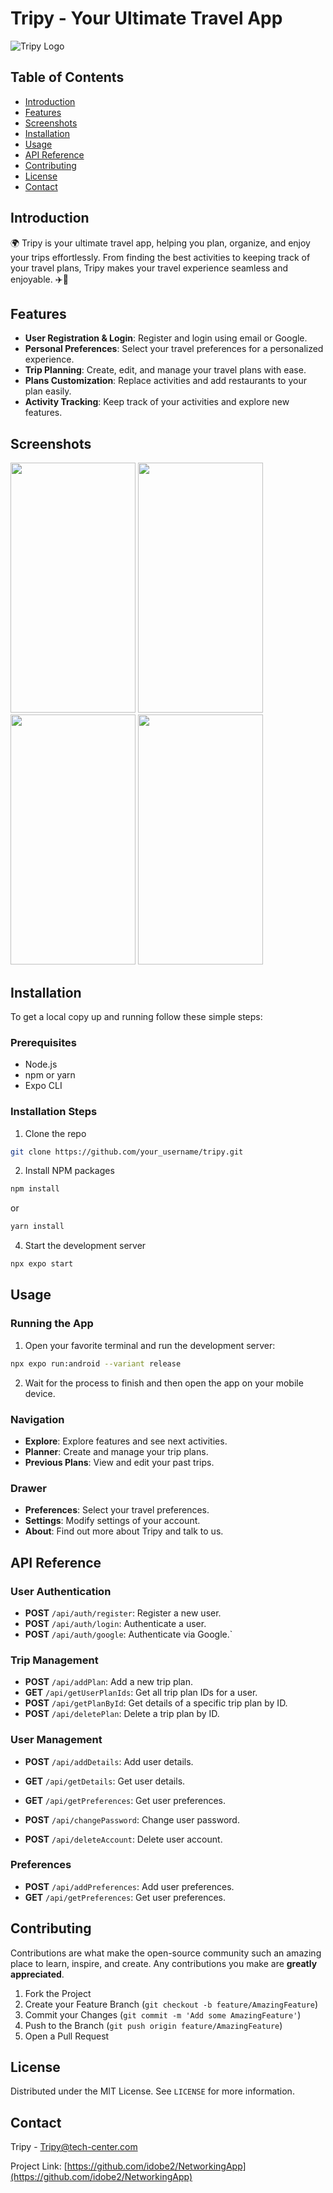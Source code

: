 # Tripy - Your Ultimate Travel App

![Tripy Logo](https://i.postimg.cc/9QQSJKRd/logo.png)

## Table of Contents

- [Introduction](#introduction)
- [Features](#features)
- [Screenshots](#screenshots)
- [Installation](#installation)
- [Usage](#usage)
- [API Reference](#api-reference)
- [Contributing](#contributing)
- [License](#license)
- [Contact](#contact)

## Introduction

🌍 Tripy is your ultimate travel app, helping you plan, organize, and enjoy your trips effortlessly. From finding the best activities to keeping track of your travel plans, Tripy makes your travel experience seamless and enjoyable. ✈️🧳

## Features

- **User Registration & Login**: Register and login using email or Google.
- **Personal Preferences**: Select your travel preferences for a personalized experience.
- **Trip Planning**: Create, edit, and manage your travel plans with ease.
- **Plans Customization**: Replace activities and add restaurants to your plan easily.
- **Activity Tracking**: Keep track of your activities and explore new features.

## Screenshots

<img src="https://i.postimg.cc/0y8q3SC7/Screenshot-20240724-210343-tripy.png" width="200" height="400">  <img src="https://i.postimg.cc/LXnqPXQZ/Screenshot-20240724-210413-tripy.png" width="200" height="400">  <img src="https://i.postimg.cc/mggTkn5P/Screenshot-20240724-211606-tripy.png" width="200" height="400">  <img src="https://i.postimg.cc/G3KNtpwj/Screenshot-20240724-211621-tripy.png" width="200" height="400">

## Installation

To get a local copy up and running follow these simple steps:

### Prerequisites

- Node.js
- npm or yarn
- Expo CLI

### Installation Steps

1. Clone the repo

```sh
git clone https://github.com/your_username/tripy.git
```

2. Install NPM packages

```sh
npm install
```

or

```sh
yarn install
```

4. Start the development server

```sh
npx expo start
```

## Usage

### Running the App

1. Open your favorite terminal and run the development server:

```sh
npx expo run:android --variant release
```

2. Wait for the process to finish and then open the app on your mobile device.

### Navigation

- **Explore**: Explore features and see next activities.
- **Planner**: Create and manage your trip plans.
- **Previous Plans**: View and edit your past trips.

### Drawer
- **Preferences**: Select your travel preferences.
- **Settings**: Modify settings of your account.
- **About**: Find out more about Tripy and talk to us.

## API Reference

### User Authentication

- **POST** `/api/auth/register`: Register a new user.
- **POST** `/api/auth/login`: Authenticate a user.
- **POST** `/api/auth/google`: Authenticate via Google.`

### Trip Management

- **POST** `/api/addPlan`: Add a new trip plan.
- **GET** `/api/getUserPlanIds`: Get all trip plan IDs for a user.
- **POST** `/api/getPlanById`: Get details of a specific trip plan by ID.
- **POST** `/api/deletePlan`: Delete a trip plan by ID.

### User Management

- **POST** `/api/addDetails`: Add user details.
- **GET** `/api/getDetails`: Get user details.

- **GET** `/api/getPreferences`: Get user preferences.
- **POST** `/api/changePassword`: Change user password.
- **POST** `/api/deleteAccount`: Delete user account.
  
### Preferences

- **POST** `/api/addPreferences`: Add user preferences.
- **GET** `/api/getPreferences`: Get user preferences.

## Contributing

Contributions are what make the open-source community such an amazing place to learn, inspire, and create. Any contributions you make are **greatly appreciated**.

1. Fork the Project
2. Create your Feature Branch (`git checkout -b feature/AmazingFeature`)
3. Commit your Changes (`git commit -m 'Add some AmazingFeature'`)
4. Push to the Branch (`git push origin feature/AmazingFeature`)
5. Open a Pull Request

## License

Distributed under the MIT License. See `LICENSE` for more information.

## Contact

Tripy - [Tripy@tech-center.com](mailto:Tripy@tech-center.com)

Project Link: [https://github.com/idobe2/NetworkingApp](https://github.com/idobe2/NetworkingApp)
